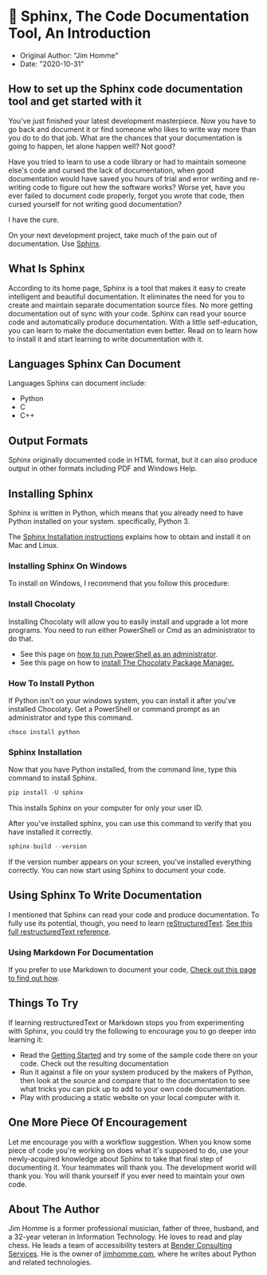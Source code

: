 # 📜 Sphinx, The Code Documentation Tool, An Introduction

- Original Author: "Jim Homme"
- Date: "2020-10-31"

## How to set up the Sphinx code documentation tool and get started with it

You've just finished your latest development masterpiece. Now you have to go
back and document it or find someone who likes to write way more than you do to
do that job. What are the chances that your documentation is going to happen,
let alone happen well? Not good?

Have you tried to learn to use a code library or had to maintain someone else's
code and cursed the lack of documentation, when good documentation would have
saved you hours of trial and error writing and re-writing code to figure out how
the software works? Worse yet, have you ever failed to document code properly,
forgot you wrote that code, then cursed yourself for not writing good
documentation?

I have the cure.

<!--more-->

On your next development project, take much of the pain out of documentation.
Use [Sphinx](https://www.sphinx-doc.org/).

## What Is Sphinx

According to its home page, Sphinx is a tool that makes it easy to create
intelligent and beautiful documentation. It eliminates the need for you to
create and maintain separate documentation source files. No more getting
documentation out of sync with your code. Sphinx can read your source code and
automatically produce documentation. With a little self-education, you can learn
to make the documentation even better. Read on to learn how to install it and
start learning to write documentation with it.

## Languages Sphinx Can Document

Languages Sphinx can document include:

- Python
- C
- C++

## Output Formats

Sphinx originally documented code in HTML format, but it can also produce output
in other formats including PDF and Windows Help.

## Installing Sphinx

Sphinx is written in Python, which means that you already need to have Python
installed on your system. specifically, Python 3.

The
[Sphinx Installation instructions](https://www.sphinx-doc.org/en/master/usage/installation.html)
explains how to obtain and install it on Mac and Linux.

### Installing Sphinx On Windows

To install on Windows, I recommend that you follow this procedure:

### Install Chocolaty

Installing Chocolaty will allow you to easily install and upgrade a lot more
programs. You need to run either PowerShell or Cmd as an administrator to do
that.

- See this page on
  [how to run PowerShell as an administrator](https://www.jimhomme.com/).
- See this page on how to
  [install The Chocolaty Package Manager.](https://chocolatey.org/install)

### How To Install Python

If Python isn't on your windows system, you can install it after you've
installed Chocolaty. Get a PowerShell or command prompt as an administrator and
type this command.

```text
choco install python
```

### Sphinx Installation

Now that you have Python installed, from the command line, type this command to
install Sphinx.

```python
pip install -U sphinx
```

This installs Sphinx on your computer for only your user ID.

After you've installed sphinx, you can use this command to verify that you have
installed it correctly.

```python
sphinx-build --version
```

If the version number appears on your screen, you've installed everything
correctly. You can now start using Sphinx to document your code.

## Using Sphinx To Write Documentation

I mentioned that Sphinx can read your code and produce documentation. To fully
use its potential, though, you need to learn
[reStructuredText](https://www.sphinx-doc.org/en/master/usage/restructuredtext/basics.html).
[See this full restructuredText reference](https://docutils.sourceforge.io/rst.html).

### Using Markdown For Documentation

If you prefer to use Markdown to document your code,
[Check out this page to find out how](https://www.sphinx-doc.org/en/master/usage/markdown.html).

## Things To Try

If learning restructuredText or Markdown stops you from experimenting with
Sphinx, you could try the following to encourage you to go deeper into learning
it:

- Read the
  [Getting Started](https://www.sphinx-doc.org/en/master/usage/quickstart.html)
  and try some of the sample code there on your code. Check out the resulting
  documentation
- Run it against a file on your system produced by the makers of Python, then
  look at the source and compare that to the documentation to see what tricks
  you can pick up to add to your own code documentation.
- Play with producing a static website on your local computer with it.

## One More Piece Of Encouragement

Let me encourage you with a workflow suggestion. When you know some piece of
code you're working on does what it's supposed to do, use your newly-acquired
knowledge about Sphinx to take that final step of documenting it. Your teammates
will thank you. The development world will thank you. You will thank yourself if
you ever need to maintain your own code.

## About The Author

Jim Homme is a former professional musician, father of three, husband, and a
32-year veteran in Information Technology. He loves to read and play chess. He
leads a team of accessibility testers at
[Bender Consulting Services](https://www.benderconsult.com/). He is the owner of
[jimhomme.com](https://www.jimhomme.com/), where he writes about Python and
related technologies.
